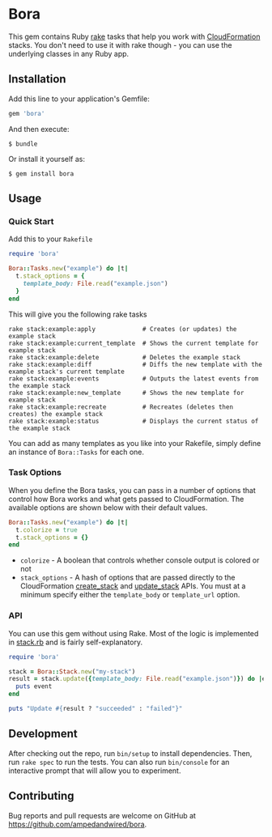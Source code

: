 # Bora

This gem contains Ruby [rake](https://github.com/ruby/rake) tasks that help you work with [CloudFormation](https://aws.amazon.com/cloudformation/) stacks.
You don't need to use it with rake though - you can use the underlying classes in any Ruby app.


## Installation

Add this line to your application's Gemfile:

```ruby
gem 'bora'
```

And then execute:

    $ bundle

Or install it yourself as:

    $ gem install bora

## Usage

### Quick Start

Add this to your `Rakefile`

```ruby
require 'bora'

Bora::Tasks.new("example") do |t|
  t.stack_options = {
    template_body: File.read("example.json")
  }
end
```

This will give you the following rake tasks

```shell
rake stack:example:apply             # Creates (or updates) the example stack
rake stack:example:current_template  # Shows the current template for example stack
rake stack:example:delete            # Deletes the example stack
rake stack:example:diff              # Diffs the new template with the example stack's current template
rake stack:example:events            # Outputs the latest events from the example stack
rake stack:example:new_template      # Shows the new template for example stack
rake stack:example:recreate          # Recreates (deletes then creates) the example stack
rake stack:example:status            # Displays the current status of the example stack
```

You can add as many templates as you like into your Rakefile, simply define an instance of `Bora::Tasks` for each one.

### Task Options

When you define the Bora tasks, you can pass in a number of options that control how Bora works and what gets passed to CloudFormation.
The available options are shown below with their default values.

```ruby
Bora::Tasks.new("example") do |t|
  t.colorize = true
  t.stack_options = {}
end
```

* `colorize` - A boolean that controls whether console output is colored or not
* `stack_options` - A hash of options that are passed directly to the CloudFormation [create_stack](http://docs.aws.amazon.com/sdkforruby/api/Aws/CloudFormation/Client.html#create_stack-instance_method) and [update_stack](http://docs.aws.amazon.com/sdkforruby/api/Aws/CloudFormation/Client.html#update_stack-instance_method) APIs.
  You must at a minimum specify either the `template_body` or `template_url` option.


### API

You can use this gem without using Rake. Most of the logic is implemented in [stack.rb](https://github.com/ampedandwired/bora/blob/master/lib/bora/stack.rb) and is fairly self-explanatory.

```ruby
require 'bora'

stack = Bora::Stack.new("my-stack")
result = stack.update({template_body: File.read("example.json")}) do |event|
  puts event
end

puts "Update #{result ? "succeeded" : "failed"}"
```

## Development

After checking out the repo, run `bin/setup` to install dependencies. Then, run `rake spec` to run the tests. You can also run `bin/console` for an interactive prompt that will allow you to experiment.

## Contributing

Bug reports and pull requests are welcome on GitHub at https://github.com/ampedandwired/bora.
